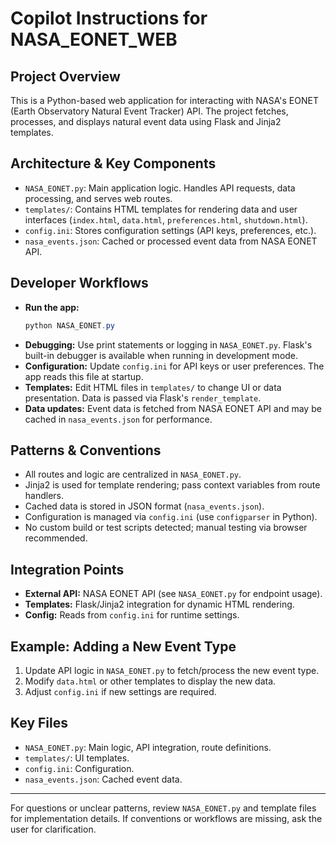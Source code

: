 # Copilot Instructions for NASA_EONET_WEB

## Project Overview
This is a Python-based web application for interacting with NASA's EONET (Earth Observatory Natural Event Tracker) API. The project fetches, processes, and displays natural event data using Flask and Jinja2 templates.

## Architecture & Key Components
- `NASA_EONET.py`: Main application logic. Handles API requests, data processing, and serves web routes.
- `templates/`: Contains HTML templates for rendering data and user interfaces (`index.html`, `data.html`, `preferences.html`, `shutdown.html`).
- `config.ini`: Stores configuration settings (API keys, preferences, etc.).
- `nasa_events.json`: Cached or processed event data from NASA EONET API.

## Developer Workflows
- **Run the app:**
	```powershell
	python NASA_EONET.py
	```
- **Debugging:**
	Use print statements or logging in `NASA_EONET.py`. Flask's built-in debugger is available when running in development mode.
- **Configuration:**
	Update `config.ini` for API keys or user preferences. The app reads this file at startup.
- **Templates:**
	Edit HTML files in `templates/` to change UI or data presentation. Data is passed via Flask's `render_template`.
- **Data updates:**
	Event data is fetched from NASA EONET API and may be cached in `nasa_events.json` for performance.

## Patterns & Conventions
- All routes and logic are centralized in `NASA_EONET.py`.
- Jinja2 is used for template rendering; pass context variables from route handlers.
- Cached data is stored in JSON format (`nasa_events.json`).
- Configuration is managed via `config.ini` (use `configparser` in Python).
- No custom build or test scripts detected; manual testing via browser recommended.

## Integration Points
- **External API:** NASA EONET API (see `NASA_EONET.py` for endpoint usage).
- **Templates:** Flask/Jinja2 integration for dynamic HTML rendering.
- **Config:** Reads from `config.ini` for runtime settings.

## Example: Adding a New Event Type
1. Update API logic in `NASA_EONET.py` to fetch/process the new event type.
2. Modify `data.html` or other templates to display the new data.
3. Adjust `config.ini` if new settings are required.

## Key Files
- `NASA_EONET.py`: Main logic, API integration, route definitions.
- `templates/`: UI templates.
- `config.ini`: Configuration.
- `nasa_events.json`: Cached event data.

---
For questions or unclear patterns, review `NASA_EONET.py` and template files for implementation details. If conventions or workflows are missing, ask the user for clarification.
